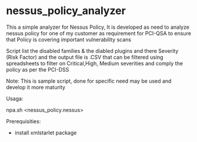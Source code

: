 # nessus_policy_analyzer

This a simple analyzer for Nessus Policy, It is developed as need to analyze nessus policy for one of my customer as requirement for PCI-QSA to ensure that Policy is covering important vulnerability scans

Script list the disabled families & the diabled plugins and there Severity (Risk Factor) and the output file is .CSV that can be filtered using spreadsheets to filter on Critical,High, Medium severities and comply the policy as per the PCI-DSS

Note: This is sample script, done for specific need may be used and develop it more maturity

Usaga:

npa.sh <nessus_policy.nessus>

Prerequisities:

- install xmlstarlet package